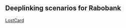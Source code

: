 ## Deeplinking scenarios for Rabobank

[LostCard](https://bankieren-acpt3.rabobank.nl/bankierenplus/deeplinking/lostcard/start?tab=1)
